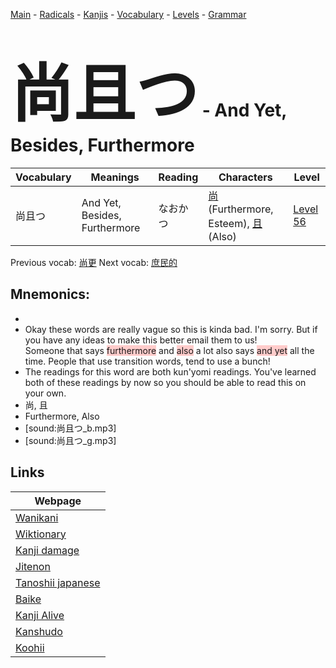 <style> bigfont {font-size: 100px}</style>
[Main](../README.md) -
[Radicals](../radicals.md) -
[Kanjis](../kanjis.md) -
[Vocabulary](../vocabulary.md) -
[Levels](../levels.md) -
[Grammar](../grammar.md)
# <bigfont> 尚且つ</bigfont> - And Yet, Besides, Furthermore 

| Vocabulary | Meanings | Reading | Characters | Level |
| --- | --- | --- | --- | --- |
| 尚且つ | And Yet, Besides, Furthermore | なおかつ |  [尚](../kanjis/尚.md) (Furthermore, Esteem), [且](../kanjis/且.md) (Also) | [Level 56](../levels/wk_level56.md) |

Previous vocab: [尚更](尚更.md) Next vocab: [庶民的](庶民的.md) 

## Mnemonics:

* 
* Okay these words are really vague so this is kinda bad. I'm sorry. But if you have any ideas to make this better email them to us!<br />Someone that says <span style="background-color:#ffcccb"> furthermore</span> and <span style="background-color:#ffcccb"> also</span> a lot also says <span style="background-color:#ffcccb"> and yet</span> all the time. People that use transition words, tend to use a bunch!
* The readings for this word are both kun'yomi readings. You've learned both of these readings by now so you should be able to read this on your own.
* 尚, 且
* Furthermore, Also
* [sound:尚且つ_b.mp3]
* [sound:尚且つ_g.mp3]


## Links 

| Webpage |
| --- |
| [Wanikani          ](https://www.wanikani.com/kanji/尚且つ) |
| [Wiktionary        ](https://en.wiktionary.org/wiki/尚且つ) |
| [Kanji damage      ](http://www.kanjidamage.com/kanji/search?utf8=✓&q=尚且つ) |
| [Jitenon           ](https://jitenon.com/kanji/尚且つ) |
| [Tanoshii japanese ](https://www.tanoshiijapanese.com/dictionary/kanji.cfm?k=尚且つ) |
| [Baike             ](https://baike.baidu.com/item/尚且つ) |
| [Kanji Alive       ](https://app.kanjialive.com/尚且つ) |
| [Kanshudo          ](https://www.kanshudo.com/searchmn?q=尚且つ) |
| [Koohii            ](https://kanji.koohii.com/study/kanji/尚且つ) |
